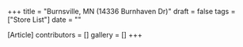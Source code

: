 +++
title = "Burnsville, MN (14336 Burnhaven Dr)"
draft = false
tags = ["Store List"]
date = ""

[Article]
contributors = []
gallery = []
+++
